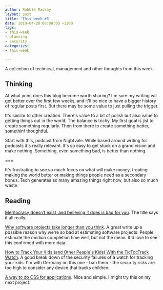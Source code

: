 ```yaml
---
author: Robbie Mackay
layout: post
title: 'This week #5'
date: 2019-04-28 00:00:00 +1200
tags:
- this-week
- planning
- security
categories:
- this-week

---
```

A collection of technical, management and other thoughts from this week.

## Thinking

At what point does this blog become worth sharing? I'm sure my writing will get better over the first few weeks, and it'll be nice to have a bigger history of regular posts first. But there may be some value to just pulling the trigger. 

It's similar to other creation. There's value to a bit of polish  but also value to getting things out in the world. The balance is tricky. My first goal is jist to create something regularly. Then from there to create something better, somethinf thoughtful. 

Start with this, podcast from Nigbtvale. While based around writing for podcasts it's really relevant. It's so easy to get stuck on a grand vision and make nothing. Something, even something bad, is better than nothing. 

===

It's frustrating to see so much focus on what will make money, treating making the world better or making things people need as a secondary bonus. Tech generates so many amazing things right now, but also so much waste.

## Reading

[Meritocracy doesn’t exist, and believing it does is bad for you](https://www.fastcompany.com/40510522/meritocracy-doesnt-exist-and-believing-it-does-is-bad-for-you "Meritocracy doesn’t exist, and believing it does is bad for you"). The title says it all really.

[Why software projects take longer than you think](https://erikbern.com/2019/04/15/why-software-projects-take-longer-than-you-think-a-statistical-model.html). A great write up a possible reason why we're so bad at estimating software projects: People estimate the _median_ completion time well, but not the mean. It'd love to see this confirmed with more data.

[How to Track Your Kids (and Other People's Kids) With the TicTocTrack Watch](https://www.troyhunt.com/how-to-track-your-kids-and-other-peoples-kids-with-the-tictoctrack-watch). A good break down of the security failures of a watch for tracking your kids. I'm with Germany on this one - ban them -  the security risks are too high to consider any device that tracks children.

[A way to do CSS for applications](https://macwright.org/2019/02/09/tachyons-css.html). Nice and simple. I might try this on my next project.
